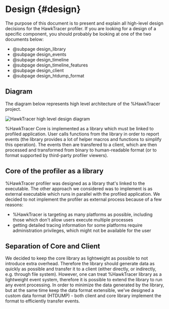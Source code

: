 # Design {#design}

The purpose of this document is to present and explain all high-level design decisions for the HawkTracer profiler. If you are looking for a design of a specific component, you should probably be looking at one of the two documents below:

* @subpage design_library
 * @subpage design_events
 * @subpage design_timeline
 * @subpage design_timeline_features
* @subpage design_client
* @subpage design_htdump_format

## Diagram
The diagram below represents high level architecture of the %HawkTracer project.

![HawkTracer high level design diagram](hawktracer_high_level.png)

%HawkTracer Core is implemented as a library which must be linked to profiled application. User calls functions from the library in order to report events (the library provides a lot of helper macros and functions to simplify this operation). The events then are transfered to a client, which are then processed and transformed from binary to human-readable format (or to format supported by third-party profiler viewers).

## Core of the profiler as a library
%HawkTracer profiler was designed as a library that's linked to the executable.
The other approach we considered was to implement is as external executable which runs in parallel with the profiled application. We decided to not implement the profiler as external process because of a few reasons:

* %HawkTracer is targeting as many platforms as possible, including those which don't allow users execute multiple processes
* getting detailed tracing information for some platforms require administration privileges, which might not be available for the user

## Separation of Core and Client
We decided to keep the core library as lightweight as possible to not introduce extra overhead. Therefore the library should generate data as quickly as possible and transfer it to a client (either directly, or indirectly, e.g. through file system).
However, one can treat %HawkTracer library as a lightweight event system, therefore it is possible to extend the library to run any event processing.
In order to minimize the data generated by the library, but at the same time keep the data format extensible, we've designed a custom data format (HTDUMP) - both client and core library implement the format to efficiently transfer events.
